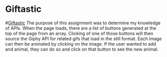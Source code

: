 # Giftastic
#[Giftastic](https://armonkahil.github.io/Giftastic/)
The purpose of this assignment was to determine my knowledge of APIs. When the page loads, there are a list of buttons generated at the top of the page from an array. Clicking of one of those buttons will then source the Giphy API for related gifs that load in the still format. Each image can then be animated by clicking on the image. If the user wanted to add and animal, they can do so and click on that button to see the new animal. 




